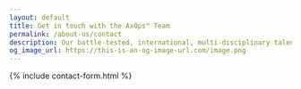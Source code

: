 ```yaml
---
layout: default
title: Get in touch with the AxOps™ Team
permalink: /about-us/contact
description: Our battle-tested, international, multi-disciplinary talent pool.
og_image_url: https://this-is-an-og-image-url.com/image.png
---
```


  <div class="content-wrapper">
    <!-- .content-wrapper -->
    {% include contact-form.html %}
  </div>
  <!-- /.content-wrapper -->